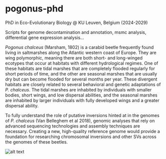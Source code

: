 # pogonus-phd

PhD in Eco-Evolutionary Biology @ KU Leuven, Belgium (2024-2029)

Scripts for genome decontamination and annotation, msmc analysis, differential gene expression analysis...

_Pogonus chalceus_ (Marsham, 1802) is a carabid beetle frequently found living in saltmarshes along the Atlantic western coast of Europe. They are wing polymorphic, meaning there are both short- and long-winged ecotypes that occur at habitats with different hydrological regimes. One of these habitats are tidal marshes that are completely flooded regularly for short periods of time, and the other are seasonal marshes that are usually dry but can become flooded for several months per year. These divergent habitats are closely related to several behavioral and genetic adaptations of _P. chalceus_. The tidal marshes are inhabited by individuals with smaller bodies, short wings, and low dispersal abilities, and the seasonal marshes are inhabited by larger individuals with fully developed wings and a greater dispersal ability.

To fully understand the role of putative inversions hinted at in the genomes of _P. chalceus_ (Van Belleghem et al 2018), genomic analyses that rely on advanced sequencing technologies and assembly techniques are necessary. Creating a new, high-quality reference genome would provide a foundation for researching chromosomal inversions and other SVs across the genomes of these beetles.

![alt text]([https://github.com/[username]/[reponame]/blob/[branch]/image.jpg?raw=true](https://github.com/mariamadrid19/pogonus-phd/blob/main/sampling_map.jpg))
